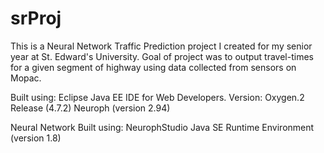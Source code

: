 # srProj
This is a Neural Network Traffic Prediction project I created for my senior year at St. Edward's University.
Goal of project was to output travel-times for a given segment of highway using data collected from sensors on Mopac.

Built using:
Eclipse Java EE IDE for Web Developers.
Version: Oxygen.2 Release (4.7.2)
Neuroph (version 2.94)

Neural Network Built using:
NeurophStudio
Java SE Runtime Environment (version 1.8)
